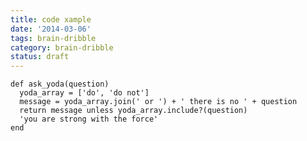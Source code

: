 ```yaml
---
title: code xample
date: '2014-03-06'
tags: brain-dribble
category: brain-dribble
status: draft
---
```


<pre class="language-ruby"><code>def ask_yoda(question)
  yoda_array = ['do', 'do not']
  message = yoda_array.join(' or ') + ' there is no ' + question
  return message unless yoda_array.include?(question)
  'you are strong with the force'
end</code></pre>

